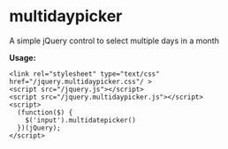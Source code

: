 multidaypicker
==============

A simple jQuery control to select multiple days in a month

<b>Usage:</b>

<pre><code data-language="html"><span class="support tag">&lt;</span><span class="support tag-name">link</span></span> <span class="support attribute">rel</span><span class="support operator">=</span><span class="string quote">"</span><span class="string value">stylesheet</span><span class="string quote">"</span> <span class="support attribute">type</span><span class="support operator">=</span><span class="string quote">"</span><span class="string value">text/css</span><span class="string quote">"</span> <span class="support attribute">href</span><span class="support operator">=</span><span class="string quote">"</span><span class="string value">/jquery.multidaypicker.css</span><span class="string quote">"</span>/ <span class="support tag close">&gt;</span>
<span class="support tag"><span class="support tag">&lt;</span><span class="support tag-name">script</span></span> <span class="support attribute">src</span><span class="support operator">=</span><span class="string quote">"</span><span class="string value">/jquery.js</span><span class="string quote">"</span><span class="support tag close">&gt;</span><span class="support tag"><span class="support tag">&lt;</span><span class="support tag special">/</span><span class="support tag-name">script</span></span><span class="support tag close">&gt;</span>
<span class="support tag"><span class="support tag">&lt;</span><span class="support tag-name">script</span></span> <span class="support attribute">src</span><span class="support operator">=</span><span class="string quote">"</span><span class="string value">/jquery.multidaypicker.js</span><span class="string quote">"</span><span class="support tag close">&gt;</span><span class="support tag"><span class="support tag">&lt;</span><span class="support tag special">/</span><span class="support tag-name">script</span></span><span class="support tag close">&gt;</span>
&lt;script&gt;
  (function($) {
    $('input').multidatepicker()
  })(jQuery);
&lt;/script&gt;
</code></pre>


